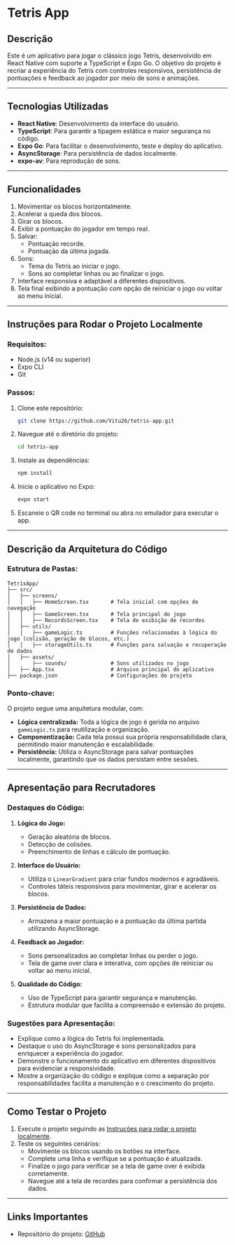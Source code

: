 # Tetris App

## Descrição
Este é um aplicativo para jogar o clássico jogo Tetris, desenvolvido em React Native com suporte a TypeScript e Expo Go. O objetivo do projeto é recriar a experiência do Tetris com controles responsivos, persistência de pontuações e feedback ao jogador por meio de sons e animações.

---

## Tecnologias Utilizadas
- **React Native**: Desenvolvimento da interface do usuário.
- **TypeScript**: Para garantir a tipagem estática e maior segurança no código.
- **Expo Go**: Para facilitar o desenvolvimento, teste e deploy do aplicativo.
- **AsyncStorage**: Para persistência de dados localmente.
- **expo-av**: Para reprodução de sons.

---

## Funcionalidades
1. Movimentar os blocos horizontalmente.
2. Acelerar a queda dos blocos.
3. Girar os blocos.
4. Exibir a pontuação do jogador em tempo real.
5. Salvar:
   - Pontuação recorde.
   - Pontuação da última jogada.
6. Sons:
   - Tema do Tetris ao iniciar o jogo.
   - Sons ao completar linhas ou ao finalizar o jogo.
7. Interface responsiva e adaptável a diferentes dispositivos.
8. Tela final exibindo a pontuação com opção de reiniciar o jogo ou voltar ao menu inicial.

---

## Instruções para Rodar o Projeto Localmente

### Requisitos:
- Node.js (v14 ou superior)
- Expo CLI
- Git

### Passos:
1. Clone este repositório:
   ```bash
   git clone https://github.com/Vitu26/tetris-app.git
   ```
2. Navegue até o diretório do projeto:
   ```bash
   cd tetris-app
   ```
3. Instale as dependências:
   ```bash
   npm install
   ```
4. Inicie o aplicativo no Expo:
   ```bash
   expo start
   ```
5. Escaneie o QR code no terminal ou abra no emulador para executar o app.

---

## Descrição da Arquitetura do Código

### Estrutura de Pastas:
```
TetrisApp/
├── src/
│   ├── screens/
│   │   ├── HomeScreen.tsx       # Tela inicial com opções de navegação
│   │   ├── GameScreen.tsx       # Tela principal do jogo
│   │   ├── RecordsScreen.tsx    # Tela de exibição de recordes
│   ├── utils/
│   │   ├── gameLogic.ts         # Funções relacionadas à lógica do jogo (colisão, geração de blocos, etc.)
│   │   ├── storageUtils.ts      # Funções para salvação e recuperação de dados
│   ├── assets/
│       ├── sounds/              # Sons utilizados no jogo
│   ├── App.tsx                  # Arquivo principal do aplicativo
├── package.json                 # Configurações do projeto
```

### Ponto-chave:
O projeto segue uma arquitetura modular, com:
- **Lógica centralizada:** Toda a lógica de jogo é gerida no arquivo `gameLogic.ts` para reutilização e organização.
- **Componentização:** Cada tela possui sua própria responsabilidade clara, permitindo maior manutenção e escalabilidade.
- **Persistência:** Utiliza o AsyncStorage para salvar pontuações localmente, garantindo que os dados persistam entre sessões.

---

## Apresentação para Recrutadores

### Destaques do Código:
1. **Lógica do Jogo:**
   - Geração aleatória de blocos.
   - Detecção de colisões.
   - Preenchimento de linhas e cálculo de pontuação.

2. **Interface do Usuário:**
   - Utiliza o `LinearGradient` para criar fundos modernos e agradáveis.
   - Controles táteis responsivos para movimentar, girar e acelerar os blocos.

3. **Persistência de Dados:**
   - Armazena a maior pontuação e a pontuação da última partida utilizando AsyncStorage.

4. **Feedback ao Jogador:**
   - Sons personalizados ao completar linhas ou perder o jogo.
   - Tela de game over clara e interativa, com opções de reiniciar ou voltar ao menu inicial.

5. **Qualidade do Código:**
   - Uso de TypeScript para garantir segurança e manutenção.
   - Estrutura modular que facilita a compreensão e extensão do projeto.

### Sugestões para Apresentação:
- Explique como a lógica do Tetris foi implementada.
- Destaque o uso do AsyncStorage e sons personalizados para enriquecer a experiência do jogador.
- Demonstre o funcionamento do aplicativo em diferentes dispositivos para evidenciar a responsividade.
- Mostre a organização do código e explique como a separação por responsabilidades facilita a manutenção e o crescimento do projeto.

---

## Como Testar o Projeto
1. Execute o projeto seguindo as [Instruções para rodar o projeto localmente](#instruções-para-rodar-o-projeto-localmente).
2. Teste os seguintes cenários:
   - Movimente os blocos usando os botões na interface.
   - Complete uma linha e verifique se a pontuação é atualizada.
   - Finalize o jogo para verificar se a tela de game over é exibida corretamente.
   - Navegue até a tela de recordes para confirmar a persistência dos dados.

---

## Links Importantes
- Repositório do projeto: [GitHub](https://github.com/Vitu26/tetris-app)

